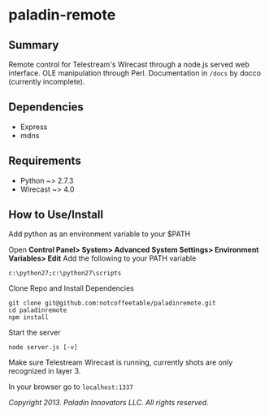 paladin-remote
==============

Summary
-------
Remote control for Telestream's Wirecast through a node.js served web interface. OLE manipulation through Perl. Documentation in `/docs` by docco (currently incomplete).

Dependencies
------------
- Express
- mdns

Requirements
------------
- Python ~> 2.7.3
- Wirecast ~> 4.0

How to Use/Install
------------------
Add python as an environment variable to your $PATH

Open **Control Panel> System> Advanced System Settings> Environment Variables> Edit**
Add the following to your PATH variable

	c:\python27;c:\python27\scripts

Clone Repo and Install Dependencies

	git clone git@github.com:notcoffeetable/paladinremote.git
	cd paladinremote
	npm install

Start the server

	node server.js [-v]
	
Make sure Telestream Wirecast is running, currently shots are only recognized in layer 3.

In your browser go to `localhost:1337`

*Copyright 2013. Paladin Innovators LLC. All rights reserved.*